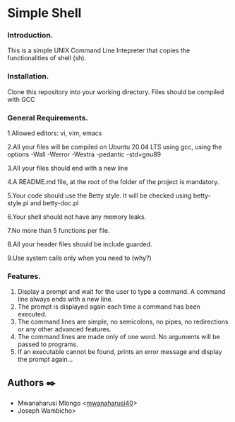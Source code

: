 # Simple Shell

### Introduction.
This is a simple UNIX Command Line Intepreter that copies the functionalities of shell (sh).

### Installation.
Clone this repository into your working directory. Files should be compiled with GCC

### General Requirements.

1.Allowed editors: vi, vim, emacs

2.All your files will be compiled on Ubuntu 20.04 LTS using gcc, using the options -Wall -Werror -Wextra -pedantic -std=gnu89

3.All your files should end with a new line

4.A README.md file, at the root of the folder of the project is mandatory.

5.Your code should use the Betty style. It will be checked using betty-style.pl and betty-doc.pl


6.Your shell should not have any memory leaks.

7.No more than 5 functions per file.

8.All your header files should be include guarded.

9.Use system calls only when you need to (why?)

### Features.
1. Display a prompt and wait for the user to type a command. A command line always ends with a new line.
2. The prompt is displayed again each time a command has been executed.
3. The command lines are simple, no semicolons, no pipes, no redirections or any other advanced features.
4. The command lines are made only of one word. No arguments will be passed to programs.
5. If an executable cannot be found, prints an error message and display the prompt again...

## Authors :black_nib:

* Mwanaharusi Mlongo <[mwanaharusi40](https://github.com/mwanaharui40)>
* Joseph Wambicho>
